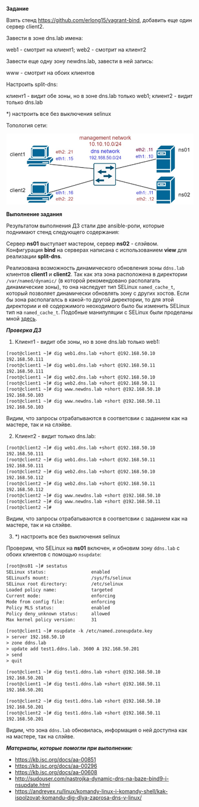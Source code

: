 **Задание**

Взять стенд https://github.com/erlong15/vagrant-bind, добавить еще один сервер client2.

Завести в зоне dns.lab имена:

web1 - смотрит на клиент1;
web2 - смотрит на клиент2

Завести еще одну зону newdns.lab, завести в ней запись:

www - смотрит на обоих клиентов

Настроить split-dns:

клиент1 - видит обе зоны, но в зоне dns.lab только web1;
клиент2 - видит только dns.lab

*) настроить все без выключения selinux


Топология сети:

![alt text](./bind-topology.png)


**Выполнение задания**

Результатом выполнения ДЗ стали две ansible-роли, которые поднимают стенд следующего содержания:

Сервер **ns01** выступает мастером, сервер **ns02** - слэйвом. Конфигурация **bind** на серверах написана с использованием **view** для реализации **split-dns**.

Реализована возможность динамического обновления зоны `ddns.lab` клиентов **client1** и **client2**. Так как эта зона расположена в директории `/var/named/dynamic/` (в которой рекомендовано располагать динамические зоны), то она наследует тип SELinux `named_cache_t`, который позволяет динамически обновлять зону с других хостов. Если бы зона располагалсь в какой-то другой директории, то для этой директории и её содержимого неоходимого было бы изменить SELinux тип на `named_cache_t`. Подобные манипуляции с SELinux были проделаны мной [здесь](https://github.com/vasilij-m/otus-linux-2-12).

***Проверка ДЗ***

1. Клиент1 - видит обе зоны, но в зоне dns.lab только web1:

```
[root@client1 ~]# dig web1.dns.lab +short @192.168.50.10
192.168.50.111
[root@client1 ~]# dig web1.dns.lab +short @192.168.50.11
192.168.50.111
[root@client1 ~]# dig web2.dns.lab +short @192.168.50.10
[root@client1 ~]# dig web2.dns.lab +short @192.168.50.11
[root@client1 ~]# dig www.newdns.lab +short @192.168.50.10
192.168.50.103
[root@client1 ~]# dig www.newdns.lab +short @192.168.50.11
192.168.50.103
```

Видим, что запросы отрабатываются в соответсвии с заданием как на мастере, так и на слэйве.

2. Клиент2 - видит только dns.lab:

```
[root@client2 ~]# dig web1.dns.lab +short @192.168.50.10
192.168.50.111
[root@client2 ~]# dig web1.dns.lab +short @192.168.50.11
192.168.50.111
[root@client2 ~]# dig web2.dns.lab +short @192.168.50.10
192.168.50.112
[root@client2 ~]# dig web2.dns.lab +short @192.168.50.11
192.168.50.112
[root@client2 ~]# dig www.newdns.lab +short @192.168.50.10
[root@client2 ~]# dig www.newdns.lab +short @192.168.50.11
[root@client2 ~]#
```

Видим, что запросы отрабатываются в соответсвии с заданием как на мастере, так и на слэйве.

3. *) настроить все без выключения selinux

Проверим, что SELinux на **ns01** включен, и обновим зону `ddns.lab` с обоих клиентов с помощью `nsupdate`:

```
[root@ns01 ~]# sestatus
SELinux status:                 enabled
SELinuxfs mount:                /sys/fs/selinux
SELinux root directory:         /etc/selinux
Loaded policy name:             targeted
Current mode:                   enforcing
Mode from config file:          enforcing
Policy MLS status:              enabled
Policy deny_unknown status:     allowed
Max kernel policy version:      31
```
```
[root@client1 ~]# nsupdate -k /etc/named.zoneupdate.key 
> server 192.168.50.10
> zone ddns.lab
> update add test1.ddns.lab. 3600 A 192.168.50.201
> send
> quit
```
```
[root@client1 ~]# dig test1.ddns.lab +short @192.168.50.10
192.168.50.201
[root@client1 ~]# dig test1.ddns.lab +short @192.168.50.11
192.168.50.201
```
```
[root@client2 ~]# dig test1.ddns.lab +short @192.168.50.10
192.168.50.201
[root@client2 ~]# dig test1.ddns.lab +short @192.168.50.11
192.168.50.201
```
Видим, что зона `ddns.lab` обновилась, информация о ней доступна как на мастере, так на слэйве.


***Материалы, которые помогли при выполнении:***
 * https://kb.isc.org/docs/aa-00851
 * https://kb.isc.org/docs/aa-00296
 * https://kb.isc.org/docs/aa-00608
 * http://sudouser.com/nastrojka-dynamic-dns-na-baze-bind9-i-nsupdate.html
 * https://andreyex.ru/linux/komandy-linux-i-komandy-shell/kak-ispolzovat-komandu-dig-dlya-zaprosa-dns-v-linux/





